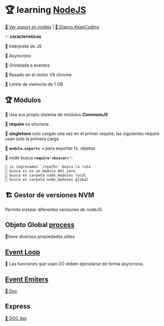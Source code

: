 # 🏆 learning [NodeJS](https://nodejs.org/dist/latest-v12.x/docs/api/)

[📎 Ver soport en nodejs](https://node.green/) | [📎 Diapos KeepCoding](https://drive.google.com/file/d/1m8t2xlq9W_b_Snk3CiRoFmXD2lkml7oF/view?usp=sharing)

✨ **características**

🦜 Intérprete de JS

🦜 Asyncrono

🦜 Orinetada a eventos

🦜 Basado en el motor V8 chrome

🦜 Límite de memoria de 1 GB

## 🏆 Módulos

🦜 Usa sus propio sistema de módulos ***CommomJS***

🦜 **require** es síncrona

🦜 **singletons** solo cargan una vez en el primer require, las siguientes require usan solo la primera carga

🦜 **`module.exports =`** para exportar fx, objetos

🦜 node busca **`require'<buscar>'`**:

    🚀 si ingresamos `/<path>` busca la ruta
    🚀 busca si es un modulo del core
    🚀 busca en carpeta node_modules local
    🚀 busca en carpeta node_modules global

## 🏗 Gestor de versiones NVM

Permite instalar diferentes versiones de nodeJS

## Objeto Global [process](process.js)

🦜tiene diversos propiedades útiles

## [Event Loop](eventloop.js)

🦜 Las funciones que usan I/O deben ejecutarse de forma asyncrona.

## [Event Emiters](eventEmitter.js)

[📎 Doc](https://nodejs.org/dist/latest-v12.x/docs/api/events.html#events_class_eventemitter)

## Express

[📎 DOC Api](http://expressjs.com/en/4x/api.html)
